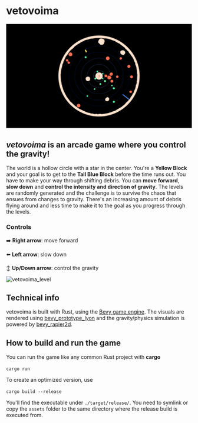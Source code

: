 # vetovoima

![vetovoima_screenshot_1](docs/screenshot_1.png)

## _vetovoima_ is an arcade game where you control the gravity!

The world is a hollow circle with a star in the center.
You're a **Yellow Block** and your goal is to get to the **Tall Blue Block** before the time runs out. You have to make your way through shifting debris.
You can **move forward**, **slow down** and **control the intensity and direction of gravity**.
The levels are randomly generated and the challenge is to survive the chaos that ensues from changes to gravity.
There's an increasing amount of debris flying around and less time to make it to the goal as you progress through the levels.

### Controls

➡️ **Right arrow**: move forward

⬅️ **Left arrow**: slow down

↕️ **Up/Down arrow**: control the gravity

![vetovoima_level](docs/vetovoima_level.webp)

## Technical info

vetovoima is built with Rust, using the [Bevy game engine](https://bevyengine.org).
The visuals are rendered using [bevy_prototype_lyon](https://crates.io/crates/bevy_prototype_lyon) and the gravity/physics simulation is powered by [bevy_rapier2d](https://crates.io/crates/bevy_rapier2d).

## How to build and run the game

You can run the game like any common Rust project with **cargo**

`cargo run`

To create an optimized version, use

`cargo build --release`

You'll find the executable under `./target/release/`.
You need to symlink or copy the `assets` folder to the same directory where the release build is executed from.
